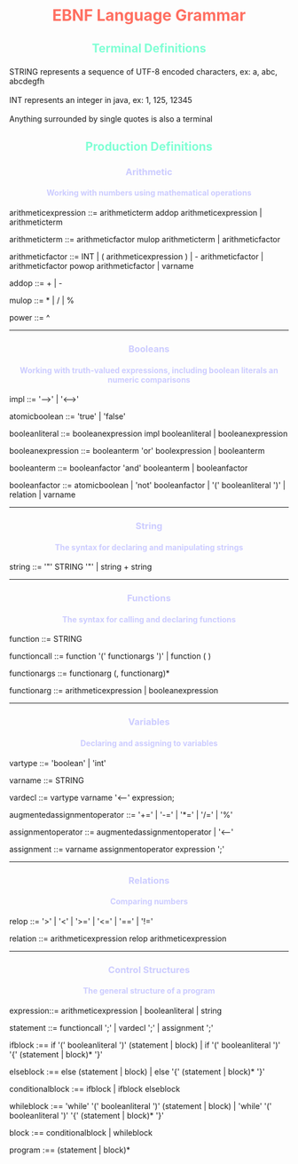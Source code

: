 # <center> <p style="color:#FF6F61">EBNF Language Grammar


## <center> <p style="color:#7fffd4">Terminal Definitions
STRING represents a sequence of UTF-8 encoded characters, ex: a, abc, abcdegfh
<br><br>
INT represents an integer in java, ex: 1, 125, 12345
<br><br>
Anything surrounded by single quotes is also a terminal


## <center> <p style="color:#7fffd4">Production Definitions



### <center> <p style="color:#CCCCFF"> Arithmetic
#### <center> <p style="color:#CCCCFF">Working with numbers using mathematical operations


arithmeticexpression ::= arithmeticterm addop arithmeticexpression
    | arithmeticterm


arithmeticterm ::= arithmeticfactor mulop arithmeticterm
    | arithmeticfactor


arithmeticfactor ::= INT
    | ( arithmeticexpression )
    | - arithmeticfactor
    | arithmeticfactor powop arithmeticfactor
    | varname


addop ::= +
    | -


mulop ::= *
    | /
    | %

power ::= ^



---

### <center> <p style="color:#CCCCFF">Booleans
#### <center> <p style="color:#CCCCFF">Working with truth-valued expressions, including boolean literals an numeric comparisons


impl ::= '-->'
    | '<-->'


atomicboolean ::= 'true'
    | 'false'


booleanliteral ::= booleanexpression impl booleanliteral
    | booleanexpression


booleanexpression ::= booleanterm 'or' boolexpression
    | booleanterm


booleanterm ::= booleanfactor 'and' booleanterm
    | booleanfactor


booleanfactor ::= atomicboolean
    | 'not' booleanfactor
    | '(' booleanliteral ')'
    | relation
    | varname



---
### <center> <p style="color:#CCCCFF">String
#### <center> <p style="color:#CCCCFF">The syntax for declaring and manipulating strings

string ::= '"' STRING '"'
    | string + string


---

### <center> <p style="color:#CCCCFF">Functions
#### <center> <p style="color:#CCCCFF">The syntax for calling and declaring functions
function ::= STRING


functioncall ::= function '(' functionargs ')'
    | function ( )


functionargs ::= functionarg (, functionarg)*


functionarg ::= arithmeticexpression
    | booleanexpression



---

### <center> <p style="color:#CCCCFF">Variables
#### <center> <p style="color:#CCCCFF">Declaring and assigning to variables

vartype ::= 'boolean'
    | 'int'


varname ::= STRING


vardecl ::= vartype varname '<--' expression;


augmentedassignmentoperator ::= '+='
    | '-='
    | '*='
    | '/='
    | '%\'

assignmentoperator ::= augmentedassignmentoperator
    | '<--'




assignment ::= varname assignmentoperator expression ';'




---
### <center> <p style="color:#CCCCFF">Relations
#### <center> <p style="color:#CCCCFF">Comparing numbers

relop ::= '>'
    | '<'
    | '>='
    | '<='
    | '=='
    | '!='


relation ::= arithmeticexpression relop arithmeticexpression


---
### <center> <p style="color:#CCCCFF">Control Structures
#### <center> <p style="color:#CCCCFF">The general structure of a program

expression::= arithmeticexpression
    | booleanliteral
    | string


statement ::= functioncall ';'
| vardecl ';'
| assignment ';'


ifblock :== if '(' booleanliteral ')' (statement | block)
    | if '(' booleanliteral ')' '{' (statement | block)* '}'


elseblock :== else (statement | block)
    | else '{' (statement | block)* '}'


conditionalblock :== ifblock
    | ifblock elseblock


whileblock :== 'while' '(' booleanliteral ')' (statement | block)
    | 'while' '(' booleanliteral ')' '{' (statement | block)* '}'


block :== conditionalblock
    | whileblock


program :== (statement | block)*














